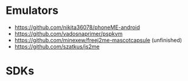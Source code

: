 # Emulators

- https://github.com/nikita36078/phoneME-android
- https://github.com/vadosnaprimer/pspkvm
- https://github.com/minexew/freej2me-mascotcapsule (unfinished)
- https://github.com/szatkus/js2me

# SDKs


